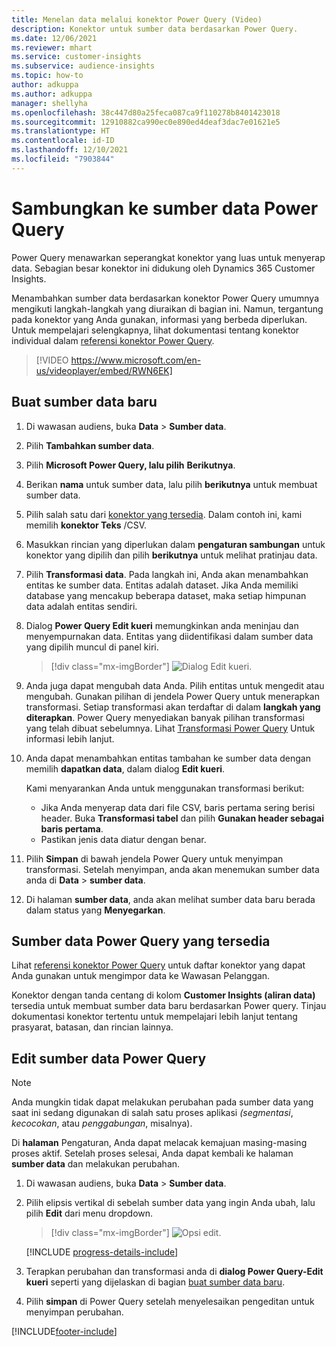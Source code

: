 ```yaml
---
title: Menelan data melalui konektor Power Query (Video)
description: Konektor untuk sumber data berdasarkan Power Query.
ms.date: 12/06/2021
ms.reviewer: mhart
ms.service: customer-insights
ms.subservice: audience-insights
ms.topic: how-to
author: adkuppa
ms.author: adkuppa
manager: shellyha
ms.openlocfilehash: 38c447d80a25feca087ca9f110278b8401423018
ms.sourcegitcommit: 12910882ca990ec0e890ed4deaf3dac7e01621e5
ms.translationtype: HT
ms.contentlocale: id-ID
ms.lasthandoff: 12/10/2021
ms.locfileid: "7903844"
---
```

# <a name="connect-to-a-power-query-data-source"></a>Sambungkan ke sumber data Power Query

Power Query menawarkan seperangkat konektor yang luas untuk menyerap data. Sebagian besar konektor ini didukung oleh Dynamics 365 Customer Insights. 

Menambahkan sumber data berdasarkan konektor Power Query umumnya mengikuti langkah-langkah yang diuraikan di bagian ini. Namun, tergantung pada konektor yang Anda gunakan, informasi yang berbeda diperlukan. Untuk mempelajari selengkapnya, lihat dokumentasi tentang konektor individual dalam [referensi konektor Power Query](/power-query/connectors/).

> [!VIDEO https://www.microsoft.com/en-us/videoplayer/embed/RWN6EK]

## <a name="create-a-new-data-source"></a>Buat sumber data baru

1. Di wawasan audiens, buka **Data** > **Sumber data**.

1. Pilih **Tambahkan sumber data**.

1. Pilih **Microsoft Power Query, lalu pilih** **Berikutnya**.

1. Berikan **nama** untuk sumber data, lalu pilih **berikutnya** untuk membuat sumber data.

1. Pilih salah satu dari [konektor yang tersedia](#available-power-query-data-sources). Dalam contoh ini, kami memilih **konektor Teks** /CSV.

1. Masukkan rincian yang diperlukan dalam **pengaturan sambungan** untuk konektor yang dipilih dan pilih **berikutnya** untuk melihat pratinjau data.

1. Pilih **Transformasi data**. Pada langkah ini, Anda akan menambahkan entitas ke sumber data. Entitas adalah dataset. Jika Anda memiliki database yang mencakup beberapa dataset, maka setiap himpunan data adalah entitas sendiri.

1. Dialog **Power Query Edit kueri** memungkinkan anda meninjau dan menyempurnakan data. Entitas yang diidentifikasi dalam sumber data yang dipilih muncul di panel kiri.

   > [!div class="mx-imgBorder"]
   > ![Dialog Edit kueri.](media/data-manager-configure-edit-queries.png "Dialog Edit kueri")

1. Anda juga dapat mengubah data Anda. Pilih entitas untuk mengedit atau mengubah. Gunakan pilihan di jendela Power Query untuk menerapkan transformasi. Setiap transformasi akan terdaftar di dalam **langkah yang diterapkan**. Power Query menyediakan banyak pilihan transformasi yang telah dibuat sebelumnya. Lihat [Transformasi Power Query](/power-query/power-query-what-is-power-query#transformations) Untuk informasi lebih lanjut.

1. Anda dapat menambahkan entitas tambahan ke sumber data dengan memilih **dapatkan data**, dalam dialog **Edit kueri**.

   Kami menyarankan Anda untuk menggunakan transformasi berikut:

   - Jika Anda menyerap data dari file CSV, baris pertama sering berisi header. Buka **Transformasi tabel** dan pilih **Gunakan header sebagai baris pertama**.
   - Pastikan jenis data diatur dengan benar.

1. Pilih **Simpan** di bawah jendela Power Query untuk menyimpan transformasi. Setelah menyimpan, anda akan menemukan sumber data anda di **Data** > **sumber data**.

1. Di halaman **sumber data**, anda akan melihat sumber data baru berada dalam status yang **Menyegarkan**.

## <a name="available-power-query-data-sources"></a>Sumber data Power Query yang tersedia

Lihat [referensi konektor Power Query](/power-query/connectors/) untuk daftar konektor yang dapat Anda gunakan untuk mengimpor data ke Wawasan Pelanggan. 

Konektor dengan tanda centang di kolom **Customer Insights (aliran data)** tersedia untuk membuat sumber data baru berdasarkan Power query. Tinjau dokumentasi konektor tertentu untuk mempelajari lebih lanjut tentang prasyarat, batasan, dan rincian lainnya.

## <a name="edit-power-query-data-sources"></a>Edit sumber data Power Query

> [!NOTE]
> Anda mungkin tidak dapat melakukan perubahan pada sumber data yang saat ini sedang digunakan di salah satu proses aplikasi *(segmentasi*, *kecocokan*, atau *penggabungan*, misalnya). 
>
> Di **halaman** Pengaturan, Anda dapat melacak kemajuan masing-masing proses aktif. Setelah proses selesai, Anda dapat kembali ke halaman **sumber data** dan melakukan perubahan.

1. Di wawasan audiens, buka **Data** > **Sumber data**.

2. Pilih elipsis vertikal di sebelah sumber data yang ingin Anda ubah, lalu pilih **Edit** dari menu dropdown.

   > [!div class="mx-imgBorder"]
   > ![Opsi edit.](media/edit-option-data-sources.png "Opsi edit")

   [!INCLUDE [progress-details-include](../includes/progress-details-pane.md)]
   
3. Terapkan perubahan dan transformasi anda di **dialog Power Query-Edit kueri** seperti yang dijelaskan di bagian [buat sumber data baru](#create-a-new-data-source).

4. Pilih **simpan** di Power Query setelah menyelesaikan pengeditan untuk menyimpan perubahan.


[!INCLUDE[footer-include](../includes/footer-banner.md)]
